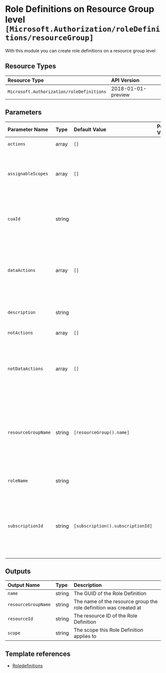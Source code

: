 # Role Definitions on Resource Group level `[Microsoft.Authorization/roleDefinitions/resourceGroup]`

With this module you can create role definitions on a resource group level

## Resource Types

| Resource Type | API Version |
| :-- | :-- |
| `Microsoft.Authorization/roleDefinitions` | 2018-01-01-preview |

## Parameters

| Parameter Name | Type | Default Value | Possible Values | Description |
| :-- | :-- | :-- | :-- | :-- |
| `actions` | array | `[]` |  | Optional. List of allowed actions. |
| `assignableScopes` | array | `[]` |  | Optional. Role definition assignable scopes. If not provided, will use the current scope provided. |
| `cuaId` | string |  |  | Optional. Customer Usage Attribution ID (GUID). This GUID must be previously registered. |
| `dataActions` | array | `[]` |  | Optional. List of allowed data actions. This is not supported if the assignableScopes contains Management Group Scopes |
| `description` | string |  |  | Optional. Description of the custom RBAC role to be created. |
| `notActions` | array | `[]` |  | Optional. List of denied actions. |
| `notDataActions` | array | `[]` |  | Optional. List of denied data actions. This is not supported if the assignableScopes contains Management Group Scopes |
| `resourceGroupName` | string | `[resourceGroup().name]` |  | Optional. The name of the Resource Group where the Role Definition and Target Scope will be applied to. If not provided, will use the current scope for deployment. |
| `roleName` | string |  |  | Required. Name of the custom RBAC role to be created. |
| `subscriptionId` | string | `[subscription().subscriptionId]` |  | Optional. The subscription ID where the Role Definition and Target Scope will be applied to. If not provided, will use the current scope for deployment. |

## Outputs

| Output Name | Type | Description |
| :-- | :-- | :-- |
| `name` | string | The GUID of the Role Definition |
| `resourceGroupName` | string | The name of the resource group the role definition was created at |
| `resourceId` | string | The resource ID of the Role Definition |
| `scope` | string | The scope this Role Definition applies to |

## Template references

- [Roledefinitions](https://docs.microsoft.com/en-us/azure/templates/Microsoft.Authorization/2018-01-01-preview/roleDefinitions)
